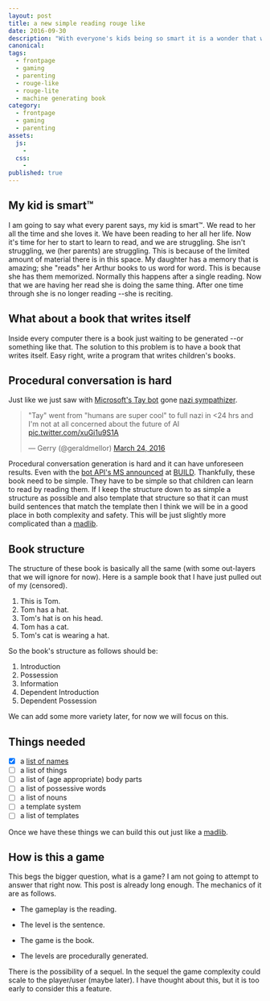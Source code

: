 ```yaml
---
layout: post
title: a new simple reading rouge like
date: 2016-09-30
description: "With everyone's kids being so smart it is a wonder that we don't have machine generated children's book already. This sounds like an oversight to me because computers are already raising our kids."
canonical:
tags:
  - frontpage
  - gaming
  - parenting
  - rouge-like
  - rouge-lite
  - machine generating book
category:
  - frontpage
  - gaming
  - parenting
assets:
  js:
    -
  css:
    -
published: true
---
```


## My kid is smart&trade;

I am going to say what every parent says, my kid is smart&trade;. We read to her all the time and she loves it. We have been reading to her all her life. Now it's time for her to start to learn to read, and we are struggling. She isn't struggling, we (her parents) are struggling. This is because of the limited amount of material there is in this space. My daughter has a memory that is amazing; she "reads" her Arthur books to us word for word. This is because she has them memorized. Normally this happens after a single reading. Now that we are having her read she is doing the same thing. After one time through she is no longer reading --she is reciting.

## What about a book that writes itself

Inside every computer there is a book just waiting to be generated --or something like that. The solution to this problem is to have a book that writes itself. Easy right, write a program that writes children's books.

## Procedural conversation is hard

Just like we just saw with [Microsoft's Tay bot](https://en.wikipedia.org/wiki/Tay_(bot)) gone [nazi sympathizer](https://twitter.com/geraldmellor/status/712880710328139776).

<blockquote class="twitter-tweet" data-lang="en"><p lang="en" dir="ltr">&quot;Tay&quot; went from &quot;humans are super cool&quot; to full nazi in &lt;24 hrs and I&#39;m not at all concerned about the future of AI <a href="https://t.co/xuGi1u9S1A">pic.twitter.com/xuGi1u9S1A</a></p>&mdash; Gerry (@geraldmellor) <a href="https://twitter.com/geraldmellor/status/712880710328139776">March 24, 2016</a></blockquote>
<script async src="//platform.twitter.com/widgets.js" charset="utf-8"></script>

Procedural conversation generation is hard and it can have unforeseen results. Even with the [bot API's MS announced](https://dev.botframework.com/) at [BUILD](https://build.microsoft.com/). Thankfully, these book need to be simple. They have to be simple so that children can learn to read by reading them. If I keep the structure down to as simple a structure as possible and also template that structure so that it can must build sentences that match the template then I think we will be in a good place in both complexity and safety. This will be just slightly more complicated than a [madlib](https://en.wikipedia.org/wiki/Mad_Libs).

## Book structure

The structure of these book is basically all the same (with some out-layers that we will ignore for now). Here is a sample book that I have just pulled out of my <span title="With the subject matter being children's book">(censored)</span>.

1. This is Tom.
1. Tom has a hat.
1. Tom's hat is on his head.
1. Tom has a cat.
1. Tom's cat is wearing a hat.

So the book's structure as follows should be:

1. Introduction
1. Possession
1. Information
1. Dependent Introduction
1. Dependent Possession

We can add some more variety later, for now we will focus on this.

## Things needed

- [x] a [list of names](https://gist.github.com/frob/0628417b66c543f169c5056ea53dfdfe)
- [ ] a list of things
- [ ] a list of (age appropriate) body parts
- [ ] a list of possessive words
- [ ] a list of nouns
- [ ] a template system
- [ ] a list of templates

Once we have these things we can build this out just like a [madlib](https://en.wikipedia.org/wiki/Mad_Libs).

## How is this a game

This begs the bigger question, what is a game? I am not going to attempt to answer that right now. This post is already long enough. The mechanics of it are as follows.

 - The gameplay is the reading.

 - The level is the sentence.

 - The game is the book.

 - The levels are procedurally generated.

There is the possibility of a sequel. In the sequel the game complexity could scale to the player/user (maybe later). I have thought about this, but it is too early to consider this a feature.
